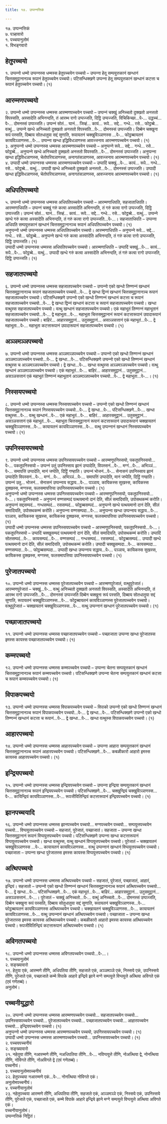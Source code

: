 ```yaml
---
title: १७. उप्पन्‍नत्तिकं

---
```

१७. उप्पन्‍नत्तिकं  
७. पञ्हावारो  
१. पच्‍चयानुलोमं  
१. विभङ्गवारो  


## हेतुपच्‍चयो

१. उप्पन्‍नो धम्मो उप्पन्‍नस्स धम्मस्स हेतुपच्‍चयेन पच्‍चयो – उप्पन्‍ना हेतू सम्पयुत्तकानं खन्धानं चित्तसमुट्ठानानञ्‍च रूपानं हेतुपच्‍चयेन पच्‍चयो। पटिसन्धिक्खणे उप्पन्‍ना हेतू सम्पयुत्तकानं खन्धानं कटत्ता च रूपानं हेतुपच्‍चयेन पच्‍चयो। (१)  


## आरम्मणपच्‍चयो

२. उप्पन्‍नो धम्मो उप्पन्‍नस्स धम्मस्स आरम्मणपच्‍चयेन पच्‍चयो – उप्पन्‍नं चक्खुं अनिच्‍चतो दुक्खतो अनत्ततो विपस्सति, अस्सादेति अभिनन्दति, तं आरब्भ रागो उप्पज्‍जति, दिट्ठि उप्पज्‍जति, विचिकिच्छा…पे॰… उद्धच्‍चं…पे॰… दोमनस्सं उप्पज्‍जति। उप्पन्‍नं सोतं… घानं… जिव्हं… कायं… रूपे… सद्दे… गन्धे… रसे… फोट्ठब्बे… वत्थुं… उप्पन्‍ने खन्धे अनिच्‍चतो दुक्खतो अनत्ततो विपस्सति…पे॰… दोमनस्सं उप्पज्‍जति। दिब्बेन चक्खुना रूपं पस्सति, दिब्बाय सोतधातुया सद्दं सुणाति, रूपायतनं चक्खुविञ्‍ञाणस्स …पे॰… फोट्ठब्बायतनं कायविञ्‍ञाणस्स…पे॰… उप्पन्‍ना खन्धा इद्धिविधञाणस्स आवज्‍जनाय आरम्मणपच्‍चयेन पच्‍चयो। (१)  
३. अनुप्पन्‍नो धम्मो उप्पन्‍नस्स धम्मस्स आरम्मणपच्‍चयेन पच्‍चयो – अनुप्पन्‍ने रूपे… सद्दे… गन्धे… रसे… फोट्ठब्बे… अनुप्पन्‍ने खन्धे अनिच्‍चतो दुक्खतो अनत्ततो विपस्सति…पे॰… दोमनस्सं उप्पज्‍जति। अनुप्पन्‍ना खन्धा इद्धिविधञाणस्स, चेतोपरियञाणस्स, अनागतंसञाणस्स, आवज्‍जनाय आरम्मणपच्‍चयेन पच्‍चयो। (१)  
४. उप्पादी धम्मो उप्पन्‍नस्स धम्मस्स आरम्मणपच्‍चयेन पच्‍चयो – उप्पादिं चक्खुं…पे॰… कायं… रूपे… गन्धे… रसे… फोट्ठब्बे… वत्थुं… उप्पादी खन्धे अनिच्‍चतो दुक्खतो अनत्ततो…पे॰… दोमनस्सं उप्पज्‍जति। उप्पादी खन्धा इद्धिविधञाणस्स, चेतोपरियञाणस्स, अनागतंसञाणस्स, आवज्‍जनाय आरम्मणपच्‍चयेन पच्‍चयो। (१)  


## अधिपतिपच्‍चयो

५. उप्पन्‍नो धम्मो उप्पन्‍नस्स धम्मस्स अधिपतिपच्‍चयेन पच्‍चयो – आरम्मणाधिपति, सहजाताधिपति। आरम्मणाधिपति – उप्पन्‍नं चक्खुं गरुं कत्वा अस्सादेति अभिनन्दति, तं गरुं कत्वा रागो उप्पज्‍जति, दिट्ठि उप्पज्‍जति। उप्पन्‍नं सोतं… घानं… जिव्हं… कायं… रूपे… सद्दे… गन्धे… रसे… फोट्ठब्बे… वत्थुं… उप्पन्‍ने खन्धे गरुं कत्वा अस्सादेति अभिनन्दति, तं गरुं कत्वा रागो उप्पज्‍जति…पे॰…। सहजाताधिपति – उप्पन्‍ना अधिपति सम्पयुत्तकानं खन्धानं चित्तसमुट्ठानानञ्‍च रूपानं अधिपतिपच्‍चयेन पच्‍चयो। (१)  
अनुप्पन्‍नो धम्मो उप्पन्‍नस्स धम्मस्स अधिपतिपच्‍चयेन पच्‍चयो। आरम्मणाधिपति – अनुप्पन्‍ने रूपे… सद्दे… गन्धे… रसे… फोट्ठब्बे… अनुप्पन्‍ने खन्धे गरुं कत्वा अस्सादेति अभिनन्दति, तं गरुं कत्वा रागो उप्पज्‍जति, दिट्ठि उप्पज्‍जति। (१)  
उप्पादी धम्मो उप्पन्‍नस्स धम्मस्स अधिपतिपच्‍चयेन पच्‍चयो। आरम्मणाधिपति – उप्पादिं चक्खुं…पे॰… कायं… रूपे…पे॰… फोट्ठब्बे… वत्थुं… उप्पादी खन्धे गरुं कत्वा अस्सादेति अभिनन्दति, तं गरुं कत्वा रागो उप्पज्‍जति, दिट्ठि उप्पज्‍जति। (१)  


## सहजातपच्‍चयो

६. उप्पन्‍नो धम्मो उप्पन्‍नस्स धम्मस्स सहजातपच्‍चयेन पच्‍चयो – उप्पन्‍नो एको खन्धो तिण्णन्‍नं खन्धानं चित्तसमुट्ठानानञ्‍च रूपानं सहजातपच्‍चयेन पच्‍चयो…पे॰… द्वे खन्धा द्विन्‍नं खन्धानं चित्तसमुट्ठानानञ्‍च रूपानं सहजातपच्‍चयेन पच्‍चयो। पटिसन्धिक्खणे उप्पन्‍नो एको खन्धो तिण्णन्‍नं खन्धानं कटत्ता च रूपानं सहजातपच्‍चयेन पच्‍चयो…पे॰… द्वे खन्धा द्विन्‍नं खन्धानं कटत्ता च रूपानं सहजातपच्‍चयेन पच्‍चयो। खन्धा वत्थुस्स सहजातपच्‍चयेन पच्‍चयो। वत्थु खन्धानं सहजातपच्‍चयेन पच्‍चयो। एकं महाभूतं तिण्णन्‍नं महाभूतानं सहजातपच्‍चयेन पच्‍चयो…पे॰… द्वे महाभूता…पे॰… महाभूता चित्तसमुट्ठानानं रूपानं कटत्तारूपानं उपादारूपानं सहजातपच्‍चयेन पच्‍चयो। बाहिरं… आहारसमुट्ठानं… उतुसमुट्ठानं… असञ्‍ञसत्तानं एकं महाभूतं…पे॰… द्वे महाभूता…पे॰… महाभूता कटत्तारूपानं उपादारूपानं सहजातपच्‍चयेन पच्‍चयो। (१)  


## अञ्‍ञमञ्‍ञपच्‍चयो

७. उप्पन्‍नो धम्मो उप्पन्‍नस्स धम्मस्स अञ्‍ञमञ्‍ञपच्‍चयेन पच्‍चयो – उप्पन्‍नो एको खन्धो तिण्णन्‍नं खन्धानं अञ्‍ञमञ्‍ञपच्‍चयेन पच्‍चयो…पे॰… द्वे खन्धा…पे॰… पटिसन्धिक्खणे उप्पन्‍नो एको खन्धो तिण्णन्‍नं खन्धानं वत्थुस्स च अञ्‍ञमञ्‍ञपच्‍चयेन पच्‍चयो। द्वे खन्धा…पे॰… खन्धा वत्थुस्स अञ्‍ञमञ्‍ञपच्‍चयेन पच्‍चयो। वत्थु खन्धानं अञ्‍ञमञ्‍ञपच्‍चयेन पच्‍चयो। एकं महाभूतं…पे॰… बाहिरं… आहारसमुट्ठानं… उतुसमुट्ठानं… असञ्‍ञसत्तानं एकं महाभूतं तिण्णन्‍नं महाभूतानं अञ्‍ञमञ्‍ञपच्‍चयेन पच्‍चयो…पे॰… द्वे महाभूता…पे॰…। (१)  


## निस्सयपच्‍चयो

८. उप्पन्‍नो धम्मो उप्पन्‍नस्स धम्मस्स निस्सयपच्‍चयेन पच्‍चयो – उप्पन्‍नो एको खन्धो तिण्णन्‍नं खन्धानं चित्तसमुट्ठानानञ्‍च रूपानं निस्सयपच्‍चयेन पच्‍चयो…पे॰… द्वे खन्धा…पे॰… पटिसन्धिक्खणे…पे॰… खन्धा वत्थुस्स…पे॰… वत्थु खन्धानं…पे॰… एकं महाभूतं…पे॰… बाहिरं… आहारसमुट्ठानं… उतुसमुट्ठानं… असञ्‍ञसत्तानं एकं महाभूतं…पे॰… महाभूता चित्तसमुट्ठानानं रूपानं कटत्तारूपानं उपादारूपानं चक्खायतनं चक्खुविञ्‍ञाणस्स…पे॰… कायायतनं कायविञ्‍ञाणस्स…पे॰… वत्थु उप्पन्‍नानं खन्धानं निस्सयपच्‍चयेन पच्‍चयो। (१)  


## उपनिस्सयपच्‍चयो

९. उप्पन्‍नो धम्मो उप्पन्‍नस्स धम्मस्स उपनिस्सयपच्‍चयेन पच्‍चयो – आरम्मणूपनिस्सयो, पकतूपनिस्सयो…पे॰… पकतूपनिस्सयो – उप्पन्‍नं उतुं उपनिस्साय झानं उप्पादेति, विपस्सनं…पे॰… मग्गं…पे॰… अभिञ्‍ञं…पे॰… समापत्तिं उप्पादेति, मानं जप्पेति, दिट्ठिं गण्हाति। उप्पन्‍नं भोजनं…पे॰… सेनासनं उपनिस्साय झानं उप्पादेति विपस्सनं…पे॰… मग्गं…पे॰… अभिञ्‍ञं…पे॰… समापत्तिं उप्पादेति, मानं जप्पेति, दिट्ठिं गण्हाति। उप्पन्‍नं उतु… भोजनं… सेनासनं उप्पन्‍नाय सद्धाय…पे॰… पञ्‍ञाय, कायिकस्स सुखस्स, कायिकस्स दुक्खस्स, मग्गस्स, फलसमापत्तिया उपनिस्सयपच्‍चयेन पच्‍चयो। (१)  
अनुप्पन्‍नो धम्मो उप्पन्‍नस्स धम्मस्स उपनिस्सयपच्‍चयेन पच्‍चयो – आरम्मणूपनिस्सयो, पकतूपनिस्सयो…पे॰…। पकतूपनिस्सयो – अनुप्पन्‍नं वण्णसम्पदं पत्थयमानो दानं देति, सीलं समादियति, उपोसथकम्मं करोति। अनुप्पन्‍नं सद्दसम्पदं… गन्धसम्पदं… रससम्पदं… फोट्ठब्बसम्पदं… अनुप्पन्‍ने खन्धे पत्थयमानो दानं देति, सीलं समादियति, उपोसथकम्मं करोति। अनुप्पन्‍ना वण्णसम्पदा…पे॰… अनुप्पन्‍ना खन्धा उप्पन्‍नाय सद्धाय…पे॰… पञ्‍ञाय, कायिकस्स सुखस्स, कायिकस्स दुक्खस्स, मग्गस्स, फलसमापत्तिया उपनिस्सयपच्‍चयेन पच्‍चयो। (१)  
उप्पादी धम्मो उप्पन्‍नस्स धम्मस्स उपनिस्सयपच्‍चयेन पच्‍चयो – आरम्मणूपनिस्सयो, पकतूपनिस्सयो…पे॰…। पकतूपनिस्सयो – उप्पादिं चक्खुसम्पदं पत्थयमानो दानं देति, सीलं समादियति, उपोसथकम्मं करोति। उप्पादिं सोतसम्पदं…पे॰… कायसम्पदं…पे॰… वण्णसम्पदं … गन्धसम्पदं… रससम्पदं… फोट्ठब्बसम्पदं… उप्पादी खन्धे पत्थयमानो दानं देति, सीलं समादियति, उपोसथकम्मं करोति। उप्पादी चक्खुसम्पदा…पे॰… कायसम्पदा… वण्णसम्पदा…पे॰… फोट्ठब्बसम्पदा… उप्पादी खन्धा उप्पन्‍नाय सद्धाय…पे॰… पञ्‍ञाय, कायिकस्स सुखस्स, कायिकस्स दुक्खस्स, मग्गस्स, फलसमापत्तिया उपनिस्सयपच्‍चयेन पच्‍चयो। (१)  


## पुरेजातपच्‍चयो

१०. उप्पन्‍नो धम्मो उप्पन्‍नस्स धम्मस्स पुरेजातपच्‍चयेन पच्‍चयो – आरम्मणपुरेजातं, वत्थुपुरेजातं। आरम्मणपुरेजातं – चक्खुं…पे॰… वत्थुं अनिच्‍चतो दुक्खतो अनत्ततो विपस्सति, अस्सादेति अभिनन्दति, तं आरब्भ रागो उप्पज्‍जति…पे॰… दोमनस्सं उप्पज्‍जति दिब्बेन चक्खुना रूपं पस्सति, दिब्बाय सोतधातुया सद्दं सुणाति, रूपायतनं चक्खुविञ्‍ञाणस्स…पे॰… फोट्ठब्बायतनं कायविञ्‍ञाणस्स पुरेजातपच्‍चयेन पच्‍चयो। वत्थुपुरेजातं – चक्खायतनं चक्खुविञ्‍ञाणस्स…पे॰… वत्थु उप्पन्‍नानं खन्धानं पुरेजातपच्‍चयेन पच्‍चयो। (१)  


## पच्छाजातपच्‍चयो

११. उप्पन्‍नो धम्मो उप्पन्‍नस्स धम्मस्स पच्छाजातपच्‍चयेन पच्‍चयो – पच्छाजाता उप्पन्‍ना खन्धा पुरेजातस्स इमस्स कायस्स पच्छाजातपच्‍चयेन पच्‍चयो। (१)  


## कम्मपच्‍चयो

१२. उप्पन्‍नो धम्मो उप्पन्‍नस्स धम्मस्स कम्मपच्‍चयेन पच्‍चयो – उप्पन्‍ना चेतना सम्पयुत्तकानं खन्धानं चित्तसमुट्ठानानञ्‍च रूपानं कम्मपच्‍चयेन पच्‍चयो। पटिसन्धिक्खणे उप्पन्‍ना चेतना सम्पयुत्तकानं खन्धानं कटत्ता च रूपानं कम्मपच्‍चयेन पच्‍चयो। (१)  


## विपाकपच्‍चयो

१३. उप्पन्‍नो धम्मो उप्पन्‍नस्स धम्मस्स विपाकपच्‍चयेन पच्‍चयो – विपाको उप्पन्‍नो एको खन्धो तिण्णन्‍नं खन्धानं चित्तसमुट्ठानानञ्‍च रूपानं विपाकपच्‍चयेन पच्‍चयो…पे॰… द्वे खन्धा…पे॰… पटिसन्धिक्खणे उप्पन्‍नो एको खन्धो तिण्णन्‍नं खन्धानं कटत्ता च रूपानं…पे॰… द्वे खन्धा…पे॰… खन्धा वत्थुस्स विपाकपच्‍चयेन पच्‍चयो। (१)  


## आहारपच्‍चयो

१४. उप्पन्‍नो धम्मो उप्पन्‍नस्स धम्मस्स आहारपच्‍चयेन पच्‍चयो – उप्पन्‍ना आहारा सम्पयुत्तकानं खन्धानं चित्तसमुट्ठानानञ्‍च रूपानं आहारपच्‍चयेन पच्‍चयो। पटिसन्धिक्खणे…पे॰… कबळीकारो आहारो इमस्स कायस्स आहारपच्‍चयेन पच्‍चयो। (१)  


## इन्द्रियपच्‍चयो

१५. उप्पन्‍नो धम्मो उप्पन्‍नस्स धम्मस्स इन्द्रियपच्‍चयेन पच्‍चयो – उप्पन्‍ना इन्द्रिया सम्पयुत्तकानं खन्धानं चित्तसमुट्ठानानञ्‍च रूपानं इन्द्रियपच्‍चयेन पच्‍चयो। पटिसन्धिक्खणे…पे॰… चक्खुन्द्रियं चक्खुविञ्‍ञाणस्स…पे॰… कायिन्द्रियं कायविञ्‍ञाणस्स…पे॰… रूपजीवितिन्द्रियं कटत्तारूपानं इन्द्रियपच्‍चयेन पच्‍चयो। (१)  


## झानपच्‍चयादि

१६. उप्पन्‍नो धम्मो उप्पन्‍नस्स धम्मस्स झानपच्‍चयेन पच्‍चयो… मग्गपच्‍चयेन पच्‍चयो… सम्पयुत्तपच्‍चयेन पच्‍चयो… विप्पयुत्तपच्‍चयेन पच्‍चयो – सहजातं, पुरेजातं, पच्छाजातं। सहजाता – उप्पन्‍ना खन्धा चित्तसमुट्ठानानं रूपानं विप्पयुत्तपच्‍चयेन पच्‍चयो। पटिसन्धिक्खणे उप्पन्‍ना खन्धा कटत्तारूपानं विप्पयुत्तपच्‍चयेन पच्‍चयो। खन्धा वत्थुस्स, वत्थु खन्धानं विप्पयुत्तपच्‍चयेन पच्‍चयो। पुरेजातं – चक्खायतनं चक्खुविञ्‍ञाणस्स …पे॰… कायायतनं कायविञ्‍ञाणस्स… वत्थु उप्पन्‍नानं खन्धानं विप्पयुत्तपच्‍चयेन पच्‍चयो। पच्छाजाता – उप्पन्‍ना खन्धा पुरेजातस्स इमस्स कायस्स विप्पयुत्तपच्‍चयेन पच्‍चयो। (१)  


## अत्थिपच्‍चयो

१७. उप्पन्‍नो धम्मो उप्पन्‍नस्स धम्मस्स अत्थिपच्‍चयेन पच्‍चयो – सहजातं, पुरेजातं, पच्छाजातं, आहारं, इन्द्रियं। सहजातो – उप्पन्‍नो एको खन्धो तिण्णन्‍नं खन्धानं चित्तसमुट्ठानानञ्‍च रूपानं अत्थिपच्‍चयेन पच्‍चयो…पे॰… द्वे खन्धा…पे॰… पटिसन्धिक्खणे…पे॰… एकं महाभूतं…पे॰… बाहिरं… आहारसमुट्ठानं… उतुसमुट्ठानं… असञ्‍ञसत्तानं…पे॰…। पुरेजातं – चक्खुं अनिच्‍चतो…पे॰… वत्थुं अनिच्‍चतो…पे॰… दोमनस्सं उप्पज्‍जति, दिब्बेन चक्खुना रूपं पस्सति, दिब्बाय सोतुधातुया सद्दं सुणाति, रूपायतनं चक्खुविञ्‍ञाणस्स…पे॰… फोट्ठब्बायतनं कायविञ्‍ञाणस्स अत्थिपच्‍चयेन पच्‍चयो। चक्खायतनं चक्खुविञ्‍ञाणस्स…पे॰… कायायतनं कायविञ्‍ञाणस्स…पे॰… वत्थु उप्पन्‍नानं खन्धानं अत्थिपच्‍चयेन पच्‍चयो। पच्छाजाता – उप्पन्‍ना खन्धा पुरेजातस्स इमस्स कायस्स अत्थिपच्‍चयेन पच्‍चयो। कबळीकारो आहारो इमस्स कायस्स अत्थिपच्‍चयेन पच्‍चयो। रूपजीवितिन्द्रियं कटत्तारूपानं अत्थिपच्‍चयेन पच्‍चयो। (१)  


## अविगतपच्‍चयो

१८. उप्पन्‍नो धम्मो उप्पन्‍नस्स धम्मस्स अविगतपच्‍चयेन पच्‍चयो…पे॰…।  
१. पच्‍चयानुलोमं  
२. सङ्ख्यावारो  
१९. हेतुया एकं, आरम्मणे तीणि, अधिपतिया तीणि, सहजाते एकं, अञ्‍ञमञ्‍ञे एकं, निस्सये एकं, उपनिस्सये तीणि, पुरेजाते एकं, पच्छाजाते कम्मे विपाके आहारे इन्द्रिये झाने मग्गे सम्पयुत्ते विप्पयुत्ते अत्थिया अविगते एकं (एवं गणेतब्बं)।  
अनुलोमं।  


## पच्‍चनीयुद्धारो

२०. उप्पन्‍नो धम्मो उप्पन्‍नस्स धम्मस्स आरम्मणपच्‍चयेन पच्‍चयो… सहजातपच्‍चयेन पच्‍चयो… उपनिस्सयपच्‍चयेन पच्‍चयो… पुरेजातपच्‍चयेन पच्‍चयो… पच्छाजातपच्‍चयेन पच्‍चयो… आहारपच्‍चयेन पच्‍चयो… इन्द्रियपच्‍चयेन पच्‍चयो। (१)  
अनुप्पन्‍नो धम्मो उप्पन्‍नस्स धम्मस्स आरम्मणपच्‍चयेन पच्‍चयो, उपनिस्सयपच्‍चयेन पच्‍चयो। (१)  
उप्पादी धम्मो उप्पन्‍नस्स धम्मस्स आरम्मणपच्‍चयेन पच्‍चयो… उपनिस्सयपच्‍चयेन पच्‍चयो। (१)  
२. पच्‍चयपच्‍चनीयं  
२. सङ्ख्यावारो  
२१. नहेतुया तीणि, नआरम्मणे तीणि, नअधिपतिया तीणि…पे॰… नविप्पयुत्ते तीणि, नोअत्थिया द्वे, नोनत्थिया तीणि, नोविगते तीणि, नोअविगते द्वे (एवं गणेतब्बं)।  
पच्‍चनीयं।  
३. पच्‍चयानुलोमपच्‍चनीयं  
२२. हेतुपच्‍चया नआरम्मणे एकं…पे॰… नोनत्थिया नोविगते एकं।  
अनुलोमपच्‍चनीयं।  
४. पच्‍चनीयानुलोमं  
२३. नहेतुपच्‍चया आरम्मणे तीणि, अधिपतिया तीणि, सहजाते एकं, अञ्‍ञमञ्‍ञे एकं, निस्सये एकं, उपनिस्सये तीणि, पुरेजाते एकं, पच्छाजाते एकं, कम्मे विपाके आहारे इन्द्रिये झाने मग्गे सम्पयुत्ते विप्पयुत्ते अत्थिया अविगते एकं।  
पच्‍चनीयानुलोमं।  
उप्पन्‍नत्तिकं निट्ठितं।  